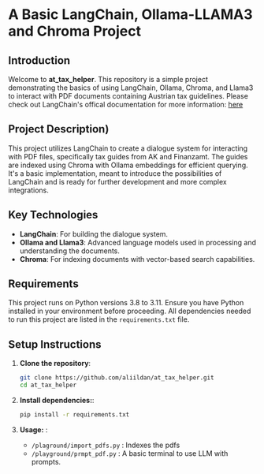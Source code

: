 # A Basic LangChain, Ollama-LLAMA3 and Chroma Project


## Introduction
Welcome to **at_tax_helper**. This repository is a simple project demonstrating the basics of using LangChain, Ollama, Chroma, and Llama3 to interact with PDF documents containing Austrian tax guidelines.
Please check out LangChain's offical documentation for more information: 
[here](https://python.langchain.com/docs/get_started/introduction)
## Project Description)
This project utilizes LangChain to create a dialogue system for interacting with PDF files, specifically tax guides from AK and Finanzamt. The guides are indexed using Chroma with Ollama embeddings for efficient querying. It's a basic implementation, meant to introduce the possibilities of LangChain and is ready for further development and more complex integrations.

## Key Technologies
- **LangChain**: For building the dialogue system.
- **Ollama and Llama3**: Advanced language models used in processing and understanding the documents.
- **Chroma**: For indexing documents with vector-based search capabilities.

## Requirements
This project runs on Python versions 3.8 to 3.11. Ensure you have Python installed in your environment before proceeding. All dependencies needed to run this project are listed in the `requirements.txt` file.

## Setup Instructions
1. **Clone the repository**:
   ```bash
   git clone https://github.com/aliildan/at_tax_helper.git
   cd at_tax_helper


2. **Install dependencies:**:
   ```bash
   pip install -r requirements.txt

3. **Usage:** :

      - `/plaground/import_pdfs.py` : Indexes the pdfs
      - `/playground/prmpt_pdf.py`  : A basic terminal to use LLM with prompts.